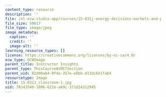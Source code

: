 ```yaml
---
content_type: resource
description: ''
file: /ol-ocw-studio-app/courses/15-031j-energy-decisions-markets-and-policies-spring-2012/781435491806621ea69c371d24312945_15-031J_classroom-1.jpg
file_size: 59617
file_type: image/jpeg
image_metadata:
  caption: ''
  credit: ''
  image-alt: ''
learning_resource_types: []
license: https://creativecommons.org/licenses/by-nc-sa/4.0/
ocw_type: OCWImage
parent_title: Instructor Insights
parent_type: ThisCourseAtMITSection
parent_uid: 82d00a64-0fda-357e-e8bb-d13dc6e1fab4
resourcetype: Image
title: 15-031J_classroom-1.jpg
uid: 78143549-1806-621e-a69c-371d24312945
---
```

